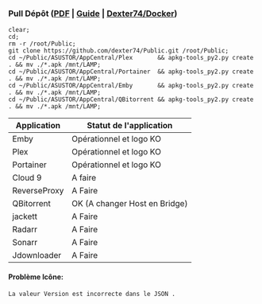 ### Pull Dépôt ([PDF](https://downloadgb.asustor.com/developer/App_Central_Developer_Guide_4.1.0_20220622.pdf) | [Guide](https://amigotechnotes.wordpress.com/2014/05/06/how-to-create-an-apk-for-asustor-adm-to-distribute-your-lamp/) | [Dexter74/Docker](https://github.com/dexter74/Archives/tree/main/Docker/V1/2.Conteneurs))

```
clear;
cd;
rm -r /root/Public;
git clone https://github.com/dexter74/Public.git /root/Public;
cd ~/Public/ASUSTOR/AppCentral/Plex       && apkg-tools_py2.py create . && mv ./*.apk /mnt/LAMP;
cd ~/Public/ASUSTOR/AppCentral/Portainer  && apkg-tools_py2.py create . && mv ./*.apk /mnt/LAMP;
cd ~/Public/ASUSTOR/AppCentral/Emby       && apkg-tools_py2.py create . && mv ./*.apk /mnt/LAMP;
cd ~/Public/ASUSTOR/AppCentral/QBitorrent && apkg-tools_py2.py create . && mv ./*.apk /mnt/LAMP;
```

| Application  | Statut de l'application        |
|------------- | ------------------------------ |
| Emby 	       | Opérationnel et logo KO        |
| Plex         | Opérationnel et logo KO        |
| Portainer    | Opérationnel et logo KO        |
| Cloud 9      | A faire                        |
| ReverseProxy | A Faire                        |
| QBitorrent   | OK (A changer Host en Bridge)  |
| jackett      | A Faire                        |
| Radarr       | A Faire                        |
| Sonarr       | A Faire                        |
| Jdownloader  | A Faire                        |

#### Problème Icône:
```
La valeur Version est incorrecte dans le JSON .
```
